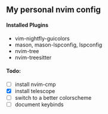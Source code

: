 ## My personal nvim config

#### Installed Plugins
- vim-nightfly-guicolors
- mason, mason-lspconfig, lspconfig
- nvim-tree
- nvim-treesitter

#### Todo:
- [ ] install nvim-cmp
- [x] install telescope
- [ ] switch to a better colorscheme
- [ ] document keybinds
